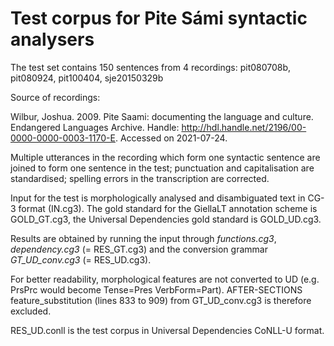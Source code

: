 # Test corpus for Pite Sámi syntactic analysers

The test set contains 150 sentences from 4 recordings:
pit080708b, pit080924, pit100404, sje20150329b

Source of recordings:

Wilbur, Joshua. 2009. Pite Saami: documenting the language and culture. Endangered Languages Archive. Handle: http://hdl.handle.net/2196/00-0000-0000-0003-1170-E. Accessed on 2021-07-24.

Multiple utterances in the recording which form one syntactic sentence are joined to form one sentence in the test; 
punctuation and capitalisation are standardised; 
spelling errors in the transcription are corrected.


Input for the test is morphologically analysed and disambiguated text in CG-3 format (IN.cg3).
The gold standard for the GiellaLT annotation scheme is GOLD_GT.cg3, the Universal Dependencies gold standard is GOLD_UD.cg3.

Results are obtained by running the input through _functions.cg3_, _dependency.cg3_ (= RES_GT.cg3) and the conversion grammar _GT_UD_conv.cg3_ (= RES_UD.cg3).

For better readability, morphological features are not converted to UD (e.g. PrsPrc would become Tense=Pres VerbForm=Part).
AFTER-SECTIONS feature_substitution (lines 833 to 909) from GT_UD_conv.cg3 is therefore excluded.

RES_UD.conll is the test corpus in Universal Dependencies CoNLL-U format.
